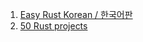 1. [Easy Rust Korean / 한국어판](https://youtube.com/playlist?list=PLfllocyHVgsSJf1zO6k6o3SX2mbZjAqYE)
1. [50 Rust projects](https://youtube.com/playlist?list=PL5dTjWUk_cPYuhHm9_QImW7_u4lr5d6zO)
